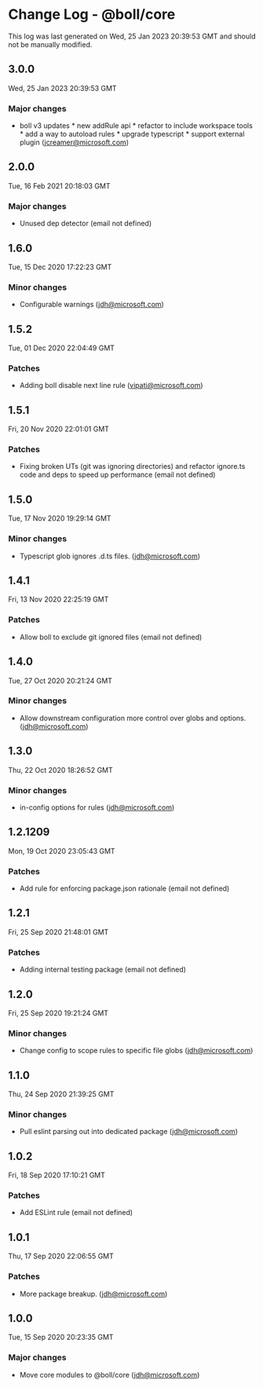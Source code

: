 # Change Log - @boll/core

This log was last generated on Wed, 25 Jan 2023 20:39:53 GMT and should not be manually modified.

<!-- Start content -->

## 3.0.0

Wed, 25 Jan 2023 20:39:53 GMT

### Major changes

- boll v3 updates * new addRule api * refactor to include workspace tools * add a way to autoload rules * upgrade typescript * support external plugin (jcreamer@microsoft.com)

## 2.0.0

Tue, 16 Feb 2021 20:18:03 GMT

### Major changes

- Unused dep detector (email not defined)

## 1.6.0

Tue, 15 Dec 2020 17:22:23 GMT

### Minor changes

- Configurable warnings (jdh@microsoft.com)

## 1.5.2

Tue, 01 Dec 2020 22:04:49 GMT

### Patches

- Adding boll disable next line rule (vipati@microsoft.com)

## 1.5.1

Fri, 20 Nov 2020 22:01:01 GMT

### Patches

- Fixing broken UTs (git was ignoring directories) and refactor ignore.ts code and deps to speed up performance (email not defined)

## 1.5.0

Tue, 17 Nov 2020 19:29:14 GMT

### Minor changes

- Typescript glob ignores .d.ts files. (jdh@microsoft.com)

## 1.4.1

Fri, 13 Nov 2020 22:25:19 GMT

### Patches

- Allow boll to exclude git ignored files (email not defined)

## 1.4.0

Tue, 27 Oct 2020 20:21:24 GMT

### Minor changes

- Allow downstream configuration more control over globs and options. (jdh@microsoft.com)

## 1.3.0

Thu, 22 Oct 2020 18:26:52 GMT

### Minor changes

- in-config options for rules (jdh@microsoft.com)

## 1.2.1209

Mon, 19 Oct 2020 23:05:43 GMT

### Patches

- Add rule for enforcing package.json rationale (email not defined)

## 1.2.1

Fri, 25 Sep 2020 21:48:01 GMT

### Patches

- Adding internal testing package (email not defined)

## 1.2.0

Fri, 25 Sep 2020 19:21:24 GMT

### Minor changes

- Change config to scope rules to specific file globs (jdh@microsoft.com)

## 1.1.0

Thu, 24 Sep 2020 21:39:25 GMT

### Minor changes

- Pull eslint parsing out into dedicated package (jdh@microsoft.com)

## 1.0.2

Fri, 18 Sep 2020 17:10:21 GMT

### Patches

- Add ESLint rule (email not defined)

## 1.0.1

Thu, 17 Sep 2020 22:06:55 GMT

### Patches

- More package breakup. (jdh@microsoft.com)

## 1.0.0

Tue, 15 Sep 2020 20:23:35 GMT

### Major changes

- Move core modules to @boll/core (jdh@microsoft.com)
